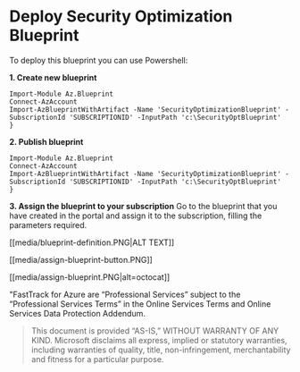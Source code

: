 # Deploy Security Optimization Blueprint
To deploy this blueprint you can use Powershell:

**1. Create new blueprint**
```powershell-interactive
Import-Module Az.Blueprint
Connect-AzAccount
Import-AzBlueprintWithArtifact -Name 'SecurityOptimizationBlueprint' -SubscriptionId 'SUBSCRIPTIONID' -InputPath 'c:\SecurityOptBlueprint'
}
```


**2. Publish blueprint**
```powershell-interactive
Import-Module Az.Blueprint
Connect-AzAccount
Import-AzBlueprintWithArtifact -Name 'SecurityOptimizationBlueprint' -SubscriptionId 'SUBSCRIPTIONID' -InputPath 'c:\SecurityOptBlueprint'
}
```

**3. Assign the blueprint to your subscription**
Go to the blueprint that you have created in the portal and assign it to the subscription, filling the parameters required.

[[media/blueprint-definition.PNG|ALT TEXT]]

[[media/assign-blueprint-button.PNG]]
 
[[media/assign-blueprint.PNG|alt=octocat]]
 
 
 "FastTrack for Azure are “Professional Services” subject to the “Professional Services Terms” in the Online Services Terms and Online Services Data Protection Addendum. 
 
 
> This document is provided “AS-IS,” WITHOUT WARRANTY OF ANY KIND. Microsoft disclaims all express, implied or statutory warranties, including warranties of quality, title, non-infringement, merchantability and fitness for a particular purpose. 
